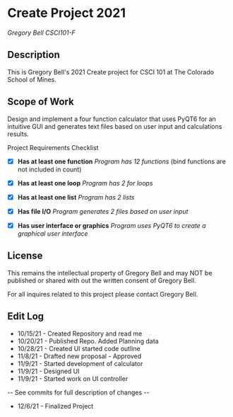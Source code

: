 # Create Project 2021

*Gregory Bell CSCI101-F*

## Description

This is Gregory Bell's 2021 Create project for CSCI 101 at The Colorado School of Mines.

## Scope of Work

Design and implement a four function calculator that uses PyQT6 for an intuitive GUI and generates text files based on
user input and calculations results. 

Project Requirements Checklist

- [x] **Has at least one function** *Program has 12 functions* (bind functions are not included in count)
- [x] **Has at least one loop** *Program has 2 for loops* 
- [x] **Has at least one list** *Program has 2 lists*
- [x] **Has file I/O** *Program generates 2 files based on user input*
- [x] **Has user interface or graphics** *Program uses PyQT6 to create a graphical user interface*


## License

This remains the intellectual property of Gregory Bell and may NOT be published or shared with out the written consent of Gregory Bell.

For all inquires related to this project please contact Gregory Bell.

## Edit Log

* 10/15/21 - Created Repository and read me
* 10/20/21 - Published Repo. Added Planning data
* 10/28/21 - Created UI started code outline
* 11/8/21 - Drafted new proposal - Approved
* 11/9/21 - Started development of calculator 
* 11/9/21 - Designed UI 
* 11/9/21 - Started work on UI controller

 -- See commits for full description of changes -- 
* 12/6/21 - Finalized Project
